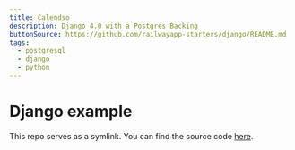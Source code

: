 ```yaml
---
title: Calendso
description: Django 4.0 with a Postgres Backing
buttonSource: https://github.com/railwayapp-starters/django/README.md
tags:
  - postgresql
  - django
  - python
---
```


# Django example

This repo serves as a symlink. You can find the source code [here](https://github.com/railwayapp-starters/django).
